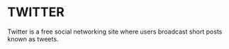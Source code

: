 # TWITTER
Twitter is a free social networking site where users broadcast short posts known as tweets.
